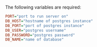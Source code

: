 The following variables are required:
```ini
PORT="port to run server on"
DB_HOST="hostname of postgres instance"
DB_PORT="port of postgres instance"
DB_USER="postgres username"
DB_PASSWORD="postgres password"
DB_NAME="name of database"
```